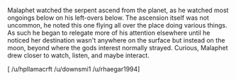 Malaphet watched the serpent ascend from the planet, as he watched most ongoings below on his left-overs below. The ascension itself was not uncommon, he noted this one flying all over the place doing various things. As such he began to relegate more of his attention elsewhere until he noticed her destination wasn't anywhere on the surface but instead on the moon, beyond where the gods interest normally strayed. Curious, Malaphet drew closer to watch, listen, and maybe interact.

\[ /u/hpllamacrft /u/downsmi1 /u/rhaegar1994\]